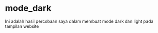 # mode_dark
Ini adalah hasil percobaan saya dalam membuat mode dark dan light pada tampilan website
